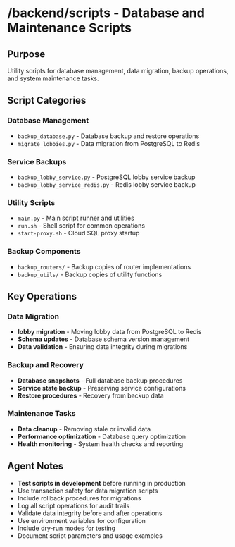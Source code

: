 # /backend/scripts - Database and Maintenance Scripts

## Purpose
Utility scripts for database management, data migration, backup operations, and system maintenance tasks.

## Script Categories

### Database Management
- `backup_database.py` - Database backup and restore operations
- `migrate_lobbies.py` - Data migration from PostgreSQL to Redis

### Service Backups
- `backup_lobby_service.py` - PostgreSQL lobby service backup
- `backup_lobby_service_redis.py` - Redis lobby service backup

### Utility Scripts
- `main.py` - Main script runner and utilities
- `run.sh` - Shell script for common operations
- `start-proxy.sh` - Cloud SQL proxy startup

### Backup Components
- `backup_routers/` - Backup copies of router implementations
- `backup_utils/` - Backup copies of utility functions

## Key Operations

### Data Migration
- **lobby migration** - Moving lobby data from PostgreSQL to Redis
- **Schema updates** - Database schema version management
- **Data validation** - Ensuring data integrity during migrations

### Backup and Recovery
- **Database snapshots** - Full database backup procedures
- **Service state backup** - Preserving service configurations
- **Restore procedures** - Recovery from backup data

### Maintenance Tasks
- **Data cleanup** - Removing stale or invalid data
- **Performance optimization** - Database query optimization
- **Health monitoring** - System health checks and reporting

## Agent Notes
- **Test scripts in development** before running in production
- Use transaction safety for data migration scripts
- Include rollback procedures for migrations
- Log all script operations for audit trails
- Validate data integrity before and after operations
- Use environment variables for configuration
- Include dry-run modes for testing
- Document script parameters and usage examples
